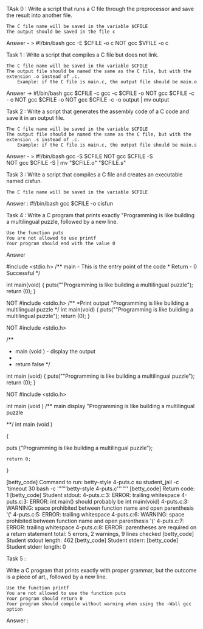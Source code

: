 TAsk 0 : Write a script that runs a C file through the preprocessor and save the result into another file.

    The C file name will be saved in the variable $CFILE
    The output should be saved in the file c
 
Answer - > 
 #!/bin/bash 
gcc -E $CFILE -o  c 
NOT gcc $VFILE -o c  


Task 1 : Write a script that compiles a C file but does not link.

    The C file name will be saved in the variable $CFILE
    The output file should be named the same as the C file, but with the extension .o instead of .c.
        Example: if the C file is main.c, the output file should be main.o

Answer -> #!/bin/bash 
	gcc $CFILE -c 
	gcc -c $CFILE -o
NOT 	gcc $CFILE -c - o 
NOT	gcc $CFILE -o 
NOT	gcc $CFILE -c -o output | mv output

Task 2 : Write a script that generates the assembly code of a C code and save it in an output file.

    The C file name will be saved in the variable $CFILE
    The output file should be named the same as the C file, but with the extension .s instead of .c.
        Example: if the C file is main.c, the output file should be main.s

Answer - > #!/bin/bash 
	gcc -S $CFILE
NOT 	gcc $CFILE -S	
NOT	gcc $CFILE -S | mv "$CFILE.o" "$CFILE.s"

Task 3 : Write a script that compiles a C file and creates an executable named cisfun.

    The C file name will be saved in the variable $CFILE

Answer : #!/bin/bash 
	gcc $CFILE -o cisfun 

Task 4 : Write a C program that prints exactly "Programming is like building a multilingual puzzle, followed by a new line.

    Use the function puts
    You are not allowed to use printf
    Your program should end with the value 0

Answer 

#include <stdio.h>
/**
   main - This is the entry point of the code *
   Return - 0 Successful */


int main(void)
{       puts("\"Programming is like building a multilingual puzzle");
        return (0);
}


NOT 
#include <stdio.h>
/**
 *Print output \"Programming is like building a multilingual puzzle
 */
int main(void)
{       puts("\"Programming is like building a multilingual puzzle");
        return (0);
}


NOT 
#include <stdio.h>

/**
* main (void )  - display the output 
*
* return false 
*/

int main (void)
{       puts("\"Programming is like building a multilingual puzzle");
        return (0);
}

NOT 
#include <stdio.h>

int main (void ) 
/** main 
 display "Programming is like building a multilingual puzzle

**/
int main (void )

{

 puts ("Programming is like building a multilingual puzzle");

	return 0;

} 


[betty_code] Command to run:
betty-style 4-puts.c
su student_jail -c 'timeout 30 bash -c '"'"'betty-style 4-puts.c'"'"''
[betty_code] Return code: 1
[betty_code] Student stdout:
4-puts.c:3: ERROR: trailing whitespace
4-puts.c:3: ERROR: int main() should probably be int main(void)
4-puts.c:3: WARNING: space prohibited between function name and open parenthesis '('
4-puts.c:5: ERROR: trailing whitespace
4-puts.c:6: WARNING: space prohibited between function name and open parenthesis '('
4-puts.c:7: ERROR: trailing whitespace
4-puts.c:8: ERROR: parentheses are required on a return statement
total: 5 errors, 2 warnings, 9 lines checked
[betty_code] Student stdout length: 462
[betty_code] Student stderr:
[betty_code] Student stderr length: 0

Task 5 : 

Write a C program that prints exactly with proper grammar, but the outcome is a piece of art,, followed by a new line.

    Use the function printf
    You are not allowed to use the function puts
    Your program should return 0
    Your program should compile without warning when using the -Wall gcc option


Answer :


